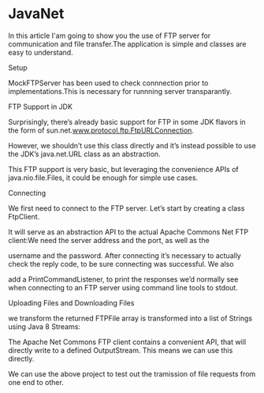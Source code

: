 # JavaNet
In this article I'am going to show you the use of FTP server for communication and file transfer.The application is simple and classes are easy to understand.

Setup

MockFTPServer has been used to check connnection prior to implementations.This is necessary for runnning server transparantly.

FTP Support in JDK

Surprisingly, there’s already basic support for FTP in some JDK flavors in the form of sun.net.www.protocol.ftp.FtpURLConnection.

However, we shouldn’t use this class directly and it’s instead possible to use the JDK’s java.net.URL class as an abstraction.

This FTP support is very basic, but leveraging the convenience APIs of java.nio.file.Files, it could be enough for simple use cases.

Connecting

We first need to connect to the FTP server. Let’s start by creating a class FtpClient.

It will serve as an abstraction API to the actual Apache Commons Net FTP client:We need the server address and the port, as well as the

username and the password. After connecting it’s necessary to actually check the reply code, to be sure connecting was successful. We also

add a PrintCommandListener, to print the responses we’d normally see when connecting to an FTP server using command line tools to stdout.

Uploading Files and Downloading Files

we transform the returned FTPFile array is transformed into a list of Strings using Java 8 Streams:

The Apache Net Commons FTP client contains a convenient API, that will directly write to a defined OutputStream. This means we can use this directly.

We can use the above project to test out the tramission of file requests from one end to other.
